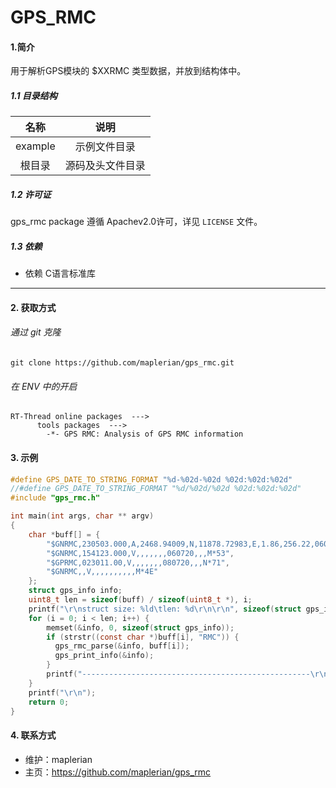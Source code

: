 # GPS_RMC

#### 1.简介

用于解析GPS模块的 $XXRMC 类型数据，并放到结构体中。

##### 1.1 目录结构

|  名称   |       说明       |
| :-----: | :--------------: |
| example |   示例文件目录   |
| 根目录  | 源码及头文件目录 |

##### 1.2 许可证

gps_rmc package 遵循 Apachev2.0许可，详见 `LICENSE` 文件。

##### 1.3 依赖

-  依赖 C语言标准库

------

#### 2. 获取方式

###### 通过 git 克隆

```shell
git clone https://github.com/maplerian/gps_rmc.git
```

###### 在 ENV 中的开启

```
RT-Thread online packages  --->
      tools packages  --->
        -*- GPS RMC: Analysis of GPS RMC information
```

#### 3. 示例

```c
#define GPS_DATE_TO_STRING_FORMAT "%d-%02d-%02d %02d:%02d:%02d"
//#define GPS_DATE_TO_STRING_FORMAT "%d/%02d/%02d %02d:%02d:%02d"
#include "gps_rmc.h"

int main(int args, char ** argv)
{
    char *buff[] = {
    	"$GNRMC,230503.000,A,2468.94009,N,11878.72983,E,1.86,256.22,060720,,,A*60"
        "$GNRMC,154123.000,V,,,,,,,060720,,,M*53",
        "$GPRMC,023011.00,V,,,,,,,080720,,,N*71",
        "$GNRMC,,V,,,,,,,,,,M*4E"
	};
    struct gps_info info;
  	uint8_t len = sizeof(buff) / sizeof(uint8_t *), i;
  	printf("\r\nstruct size: %ld\tlen: %d\r\n\r\n", sizeof(struct gps_info),len);
    for (i = 0; i < len; i++) {
    	memset(&info, 0, sizeof(struct gps_info));
        if (strstr((const char *)buff[i], "RMC")) {
          gps_rmc_parse(&info, buff[i]);
          gps_print_info(&info);
        }
    	printf("---------------------------------------------------\r\n");
  	}
  	printf("\r\n");
    return 0;
}
```



#### 4. 联系方式

- 维护：maplerian
- 主页：<https://github.com/maplerian/gps_rmc>

